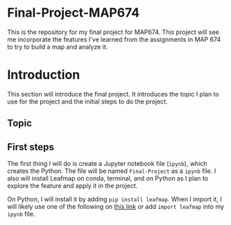 # Final-Project-MAP674
This is the repository for my final project for MAP674. This project will see me incorporate the features I've learned from the assignments in MAP 674 to try to build a map and analyze it.

# Introduction
This section will introduce the final project. It introduces the topic I plan to use for the project and the initial steps to do the project.
## Topic
## First steps
The first thing I will do is create a Jupyter notebook file (`ipynb`), which creates the Python. The file will be named `Final-Project` as a `ipynb` file. I also will install Leafmap on conda, terminal, and on Python as I plan to explore the feature and apply it in the project.

On Python, I will install it by adding `pip install leafmap`. When I import it, I will likely use one of the following on <a href="https://leafmap.org/get-started/">this link</a> or add `import leafmap` into my `ipynb` file.